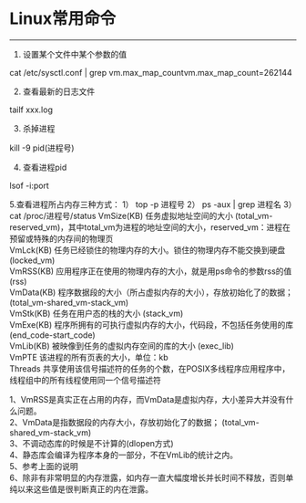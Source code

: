 # Linux常用命令
***
1. 设置某个文件中某个参数的值

cat /etc/sysctl.conf | grep vm.max_map_countvm.max_map_count=262144

2. 查看最新的日志文件 

tailf xxx.log

3. 杀掉进程

kill -9 pid(进程号)

4. 查看进程pid

lsof -i:port

5.查看进程所占内存三种方式：
1） top -p 进程号
2） ps -aux | grep 进程名
3） cat /proc/进程号/status
VmSize(KB) 任务虚拟地址空间的大小 (total_vm-reserved_vm)，其中total_vm为进程的地址空间的大小，reserved_vm：进程在预留或特殊的内存间的物理页   
VmLck(KB) 任务已经锁住的物理内存的大小。锁住的物理内存不能交换到硬盘 (locked_vm)   
VmRSS(KB) 应用程序正在使用的物理内存的大小，就是用ps命令的参数rss的值 (rss)   
VmData(KB) 程序数据段的大小（所占虚拟内存的大小），存放初始化了的数据； (total_vm-shared_vm-stack_vm)   
VmStk(KB) 任务在用户态的栈的大小 (stack_vm)   
VmExe(KB) 程序所拥有的可执行虚拟内存的大小，代码段，不包括任务使用的库 (end_code-start_code)   
VmLib(KB) 被映像到任务的虚拟内存空间的库的大小 (exec_lib)   
VmPTE 该进程的所有页表的大小，单位：kb   
Threads 共享使用该信号描述符的任务的个数，在POSIX多线程序应用程序中，线程组中的所有线程使用同一个信号描述符  

1、VmRSS是真实正在占用的内存，而VmData是虚拟内存，大小差异大并没有什么问题。   
2、VmData是指数据段的内存大小，存放初始化了的数据； (total_vm-shared_vm-stack_vm)   
3、不调动态库的时候是不计算的(dlopen方式)   
4、静态库会编译为程序本身的一部分，不在VmLib的统计之内。   
5、参考上面的说明   
6、除非有非常明显的内存泄露，如内存一直大幅度增长并长时间不释放，否则单纯以来这些值是很判断真正的内在泄露。  
